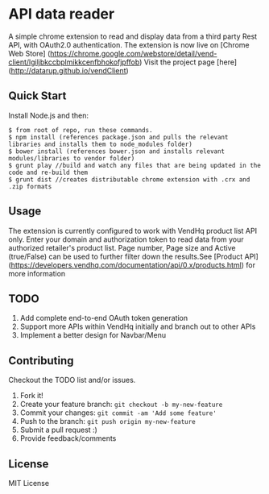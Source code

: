 # API data reader

A simple chrome extension to read and display data from a third party Rest API, with OAuth2.0 authentication.
The extension is now live on [Chrome Web Store] (https://chrome.google.com/webstore/detail/vend-client/lgiljbkccbplmikkcenfbhokofjpffob)
Visit the project page [here] (http://datarup.github.io/vendClient)
## Quick Start

Install Node.js and then:

```
$ from root of repo, run these commands.
$ npm install (references package.json and pulls the relevant libraries and installs them to node_modules folder)
$ bower install (references bower.json and installs relevant modules/libraries to vendor folder)
$ grunt play //build and watch any files that are being updated in the code and re-build them
$ grunt dist //creates distributable chrome extension with .crx and .zip formats
```

## Usage

The extension is currently configured to work with VendHq product list API only. Enter your domain and authorization token
 to read data from your authorized retailer's product list. Page number, Page size and Active (true/False)
 can be used to further filter down the results.See [Product API] (https://developers.vendhq.com/documentation/api/0.x/products.html)
  for more information

## TODO

1. Add complete end-to-end OAuth token generation
2. Support more APIs within VendHq initially and branch out to other APIs
3. Implement a better design for Navbar/Menu

## Contributing

Checkout the TODO list and/or issues.

1. Fork it!
2. Create your feature branch: `git checkout -b my-new-feature`
3. Commit your changes: `git commit -am 'Add some feature'`
4. Push to the branch: `git push origin my-new-feature`
5. Submit a pull request :)
6. Provide feedback/comments


## License

MIT License
